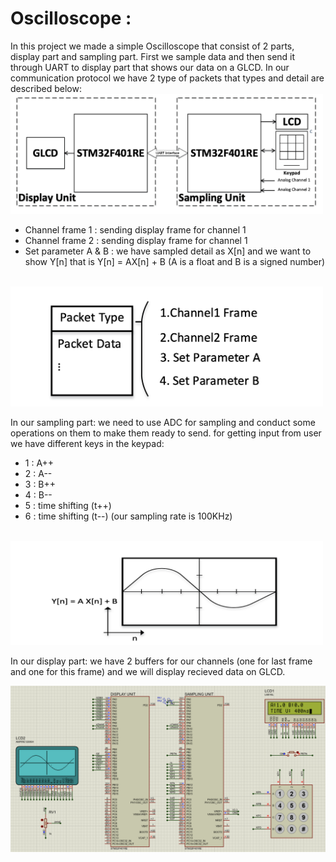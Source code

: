 # Oscilloscope :

In this project we made a simple Oscilloscope that consist of 2 parts, display part and sampling part. First we sample data and then send it through UART to display part that shows our data on a GLCD. In our communication protocol we have 2 type of packets that types and detail are described below:
<br>
<img src="https://github.com/mrezaamini/Arm-Cortex-M4-ExampleProjects-Using-STM32F401RE/blob/main/oscilloscope%20design%20(UART)/scheme.png" alt="screenshot" width="500"/>

- Channel frame 1 : sending display frame for channel 1
- Channel frame 2 : sending display frame for channel 1
- Set parameter A & B : we have sampled detail as X[n] and we want to show Y[n] that is Y[n] = AX[n] + B (A is a float and B is a signed number)
<br>
  <img src="https://github.com/mrezaamini/Arm-Cortex-M4-ExampleProjects-Using-STM32F401RE/blob/main/oscilloscope%20design%20(UART)/packet.png" alt="screenshot" width="500"/>

In our sampling part: we need to use ADC for sampling and conduct some operations on them to make them ready to send. for getting input from user we have different keys in the keypad:

- 1 : A++
- 2 : A--
- 3 : B++
- 4 : B--
- 5 : time shifting (t++)
- 6 : time shifting (t--)
  (our sampling rate is 100KHz)

 <br>
<img src="https://github.com/mrezaamini/Arm-Cortex-M4-ExampleProjects-Using-STM32F401RE/blob/main/oscilloscope%20design%20(UART)/display.png" alt="screenshot" width="500"/>

In our display part: we have 2 buffers for our channels (one for last frame and one for this frame) and we will display recieved data on GLCD.

<img src="https://github.com/mrezaamini/Arm-Cortex-M4-ExampleProjects-Using-STM32F401RE/blob/main/oscilloscope%20design%20(UART)/src.png" alt="screenshot" width="800"/>
